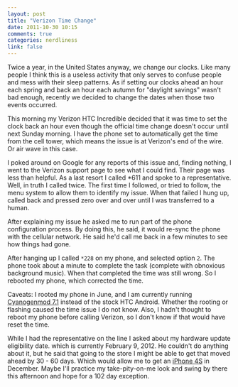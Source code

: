 ```yaml
---
layout: post
title: "Verizon Time Change"
date: 2011-10-30 10:15
comments: true
categories: nerdliness
link: false
---
```

Twice a year, in the United States anyway, we change our clocks. Like many people I think this is a useless activity that only serves to confuse people and mess with their sleep patterns. As if setting our clocks ahead an hour each spring and back an hour each autumn for "daylight savings" wasn't bad enough, recently we decided to change the dates when those two events occurred. 

This morning my Verizon HTC Incredible decided that it was time to set the clock back an hour even though the official time change doesn't occur until next Sunday morning. I have the phone set to automatically get the time from the cell tower, which means the issue is at Verizon's end of the wire. Or air wave in this case.

I poked around on Google for any reports of this issue and, finding nothing, I went to the Verizon support page to see what I could find. Their page was less than helpful. As a last resort I called *611 and spoke to a representative. Well, in truth I called twice. The first time I followed, or tried to follow, the menu system to allow them to identify my issue. When that failed I hung up, called back and pressed zero over and over until I was transferred to a human.

After explaining my issue he asked me to run part of the phone configuration process. By doing this, he said, it would re-sync the phone with the cellular network. He said he'd call me back in a few minutes to see how things had gone.

After hanging up I called ```*228``` on my phone, and selected option ```2```. The phone took about a minute to complete the task (complete with obnoxious background music). When that completed the time was still wrong. So I rebooted my phone, which corrected the time.

Caveats: I rooted my phone in June, and I am currently running [Cyanogenmod 7.1](http://www.cyanogenmod.com/ "Cyanogenmod") instead of the stock HTC Android. Whether the rooting or flashing caused the time issue I do not know. Also, I hadn't thought to reboot my phone before calling Verizon, so I don't know if that would have reset the time.

While I had the representative on the line I asked about my hardware update eligibility date. which is currently February 9, 2012. He couldn't do anything about it, but he said that going to the store I might be able to get that moved ahead by 30 - 60 days. Which would allow me to get an [iPhone 4S](http://www.apple.com/iphone/ "iPhone 4S") in December. Maybe I'll practice my take-pity-on-me look and swing by there this afternoon and hope for a 102 day exception. 